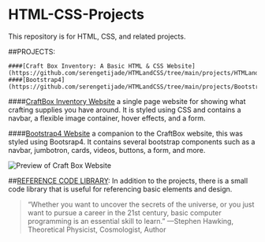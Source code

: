 # HTML-CSS-Projects
This repository is for HTML, CSS, and related projects.

##PROJECTS:
```
####[Craft Box Inventory: A Basic HTML & CSS Website](https://github.com/serengetijade/HTMLandCSS/tree/main/projects/HTMLandCSSWebsite)
####[Bootstrap4](https://github.com/serengetijade/HTMLandCSS/tree/main/projects/Bootstrap4Project)
```
####[CraftBox Inventory Website](https://github.com/serengetijade/HTMLandCSS/tree/main/projects/HTMLandCSSWebsite)
    a single page website for showing what crafting supplies you have around. It is styled using CSS and contains a navbar, a flexible image container, hover effects, and a form. 

####[Bootstrap4 Website](https://github.com/serengetijade/HTMLandCSS/tree/main/projects/Bootstrap4Project)
    a companion to the CraftBox website, this was styled using Bootsrap4. It contains several bootstrap components such as a navbar, jumbotron, cards, videos, buttons, a form, and more. 

![Preview of Craft Box Website](https://raw.githubusercontent.com/serengetijade/HTMLandCSS/main/images/readme1.jpg)

##[REFERENCE CODE LIBRARY](https://github.com/serengetijade/HTMLandCSS/tree/main/html):
In addition to the projects, there is a small code library that is useful for referencing basic elements and design. 


>“Whether you want to uncover the secrets of the universe, or you just want to pursue a career in the 21st century, basic computer programming is an essential skill to learn.”
—Stephen Hawking, Theoretical Physicist, Cosmologist, Author
